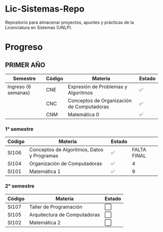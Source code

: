 # Lic-Sistemas-Repo
Repositorio para almacenar proyectos, apuntes y prácticas de la Licenciatura en Sistemas (UNLP).

# Progreso

## PRIMER AÑO

| Semestre              | Código | Materia                                               | Estado  |
|-----------------------|--------|--------------------------------------------------------|---------|
| Ingreso (6 semanas)   | CNE    | Expresión de Problemas y Algoritmos                   | ✅      |
|                       | CNC    | Conceptos de Organización de Computadoras             | ✅      |
|                       | CNM    | Matemática 0                                          | ✅      |

### 1° semestre

| Código | Materia                                               | Estado  ||
|--------|--------------------------------------------------------|---------|---------|
| SI106  | Conceptos de Algoritmos, Datos y Programas             | ✅ |FALTA FINAL|
| SI104  | Organización de Computadoras                           | ✅ |4|
| SI101  | Matemática 1                                           | ✅ |9|
### 2° semestre
| Código | Materia                                                | Estado  |
|--------|--------------------------------------------------------|---------|
| SI107  | Taller de Programación                                 | ⬜       |
| SI105  | Arquitectura de Computadoras                           | ⬜       |
| SI102  | Matemática 2                                           | ⬜       |
